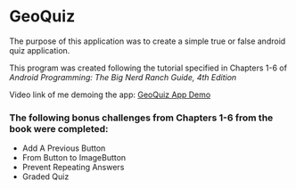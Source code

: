 # GeoQuiz

The purpose of this application was to create a simple true or false android quiz application.

This program was created following the tutorial specified in Chapters 1-6 of *Android Programming: The Big Nerd Ranch Guide, 4th Edition*

Video link of me demoing the app: [GeoQuiz App Demo](https://youtu.be/wgi8auLrWLg)

### The following bonus challenges from Chapters 1-6 from the book were completed:
- Add A Previous Button
- From Button to ImageButton
- Prevent Repeating Answers
- Graded Quiz
